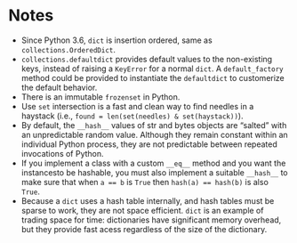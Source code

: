 # Notes

* Since Python 3.6, `dict` is insertion ordered, same as `collections.OrderedDict`.
* `collections.defaultdict` provides default values to the non-existing keys, instead of raising a `KeyError` for a normal `dict`. A `default_factory` method could be provided to instantiate the `defaultdict` to customerize the default behavior.
* There is an immutable `frozenset` in Python.
* Use `set` intersection is a fast and clean way to find needles in a haystack (i.e., `found = len(set(needles) & set(haystack))`).
* By default, the `__hash__` values of str and bytes objects are “salted” with an unpredictable random value. Although they remain constant within an individual Python process, they are not predictable between repeated invocations of Python.
* If you implement a class with a custom `__eq__` method and you want the instancesto be hashable, you must also implement a suitable `__hash__` to make sure that when `a == b` is `True` then `hash(a) == hash(b)` is also `True`.
* Because a `dict` uses a hash table internally, and hash tables must be sparse to work, they are not space efficient. `dict` is an example of trading space for time: dictionaries have significant memory overhead, but they provide fast acess regardless of the size of the dictionary.
